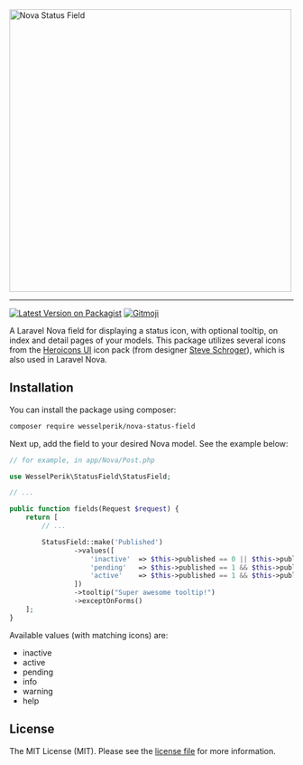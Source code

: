 <img src="../assets/logo.png?raw=true" alt="Nova Status Field" width="500"/>
<hr>

[![Latest Version on Packagist](https://img.shields.io/packagist/v/wesselperik/nova-status-field.svg?style=flat-square)](https://packagist.org/packages/wesselperik/nova-status-field)
[![Gitmoji](https://img.shields.io/badge/gitmoji-%20😜%20😍-FFDD67.svg?style=flat-square)](https://gitmoji.carloscuesta.me)


A Laravel Nova field for displaying a status icon, with optional tooltip, on index and detail pages of your models.
This package utilizes several icons from the [Heroicons UI](https://github.com/sschoger/heroicons-ui) icon pack (from designer [Steve Schroger](https://twitter.com/steveschoger)), which is also used in Laravel Nova.

## Installation

You can install the package using composer:

```bash
composer require wesselperik/nova-status-field
```

Next up, add the field to your desired Nova model. See the example below:

```php
// for example, in app/Nova/Post.php

use WesselPerik\StatusField\StatusField;

// ...

public function fields(Request $request) {
    return [
        // ...

        StatusField::make('Published')
                ->values([
                    'inactive'  => $this->published == 0 || $this->published_at == null,
                    'pending'   => $this->published == 1 && $this->published_at => now(),
                    'active'    => $this->published == 1 && $this->published_at < now()
                ])
                ->tooltip("Super awesome tooltip!")
                ->exceptOnForms()
    ];
}
```
Available values (with matching icons) are:
- inactive
- active
- pending
- info
- warning
- help

## License

The MIT License (MIT). Please see the [license file](LICENSE) for more information.
